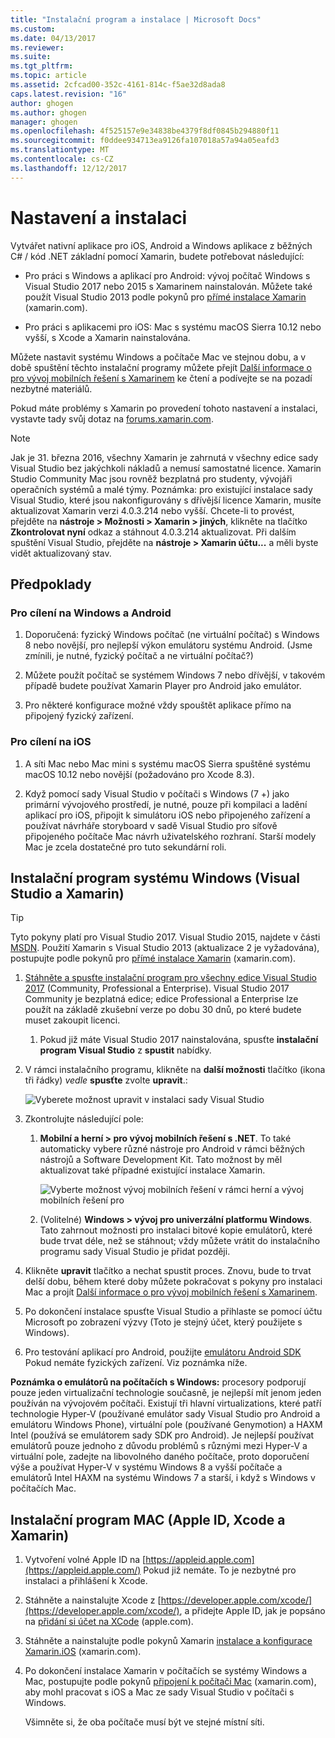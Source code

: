 ```yaml
---
title: "Instalační program a instalace | Microsoft Docs"
ms.custom: 
ms.date: 04/13/2017
ms.reviewer: 
ms.suite: 
ms.tgt_pltfrm: 
ms.topic: article
ms.assetid: 2cfcad00-352c-4161-814c-f5ae32d8ada8
caps.latest.revision: "16"
author: ghogen
ms.author: ghogen
manager: ghogen
ms.openlocfilehash: 4f525157e9e34838be4379f8df0845b294880f11
ms.sourcegitcommit: f0ddee934713ea9126fa107018a57a94a05eafd3
ms.translationtype: MT
ms.contentlocale: cs-CZ
ms.lasthandoff: 12/12/2017
---
```

# <a name="setup-and-install"></a>Nastavení a instalaci
Vytvářet nativní aplikace pro iOS, Android a Windows aplikace z běžných C# / kód .NET základní pomocí Xamarin, budete potřebovat následující:  
  
-   Pro práci s Windows a aplikací pro Android: vývoj počítač Windows s Visual Studio 2017 nebo 2015 s Xamarinem nainstalován. Můžete také použít Visual Studio 2013 podle pokynů pro [přímé instalace Xamarin](https://developer.xamarin.com/guides/cross-platform/getting_started/requirements/#install) (xamarin.com). 
  
-   Pro práci s aplikacemi pro iOS: Mac s systému macOS Sierra 10.12 nebo vyšší, s Xcode a Xamarin nainstalována.  
  
 Můžete nastavit systému Windows a počítače Mac ve stejnou dobu, a v době spuštění těchto instalační programy můžete přejít [Další informace o pro vývoj mobilních řešení s Xamarinem](../cross-platform/learn-about-mobile-development-with-xamarin.md) ke čtení a podívejte se na pozadí nezbytné materiálů.  
 
Pokud máte problémy s Xamarin po provedení tohoto nastavení a instalaci, vystavte tady svůj dotaz na [forums.xamarin.com](http://forums.xamarin.com/).
  
> [!NOTE]
>  Jak je 31. března 2016, všechny Xamarin je zahrnutá v všechny edice sady Visual Studio bez jakýchkoli nákladů a nemusí samostatné licence. Xamarin Studio Community Mac jsou rovněž bezplatná pro studenty, vývojáři operačních systémů a malé týmy. Poznámka: pro existující instalace sady Visual Studio, které jsou nakonfigurovány s dřívější licence Xamarin, musíte aktualizovat Xamarin verzi 4.0.3.214 nebo vyšší. Chcete-li to provést, přejděte na **nástroje > Možnosti > Xamarin > jiných**, klikněte na tlačítko **Zkontrolovat nyní** odkaz a stáhnout 4.0.3.214 aktualizovat. Při dalším spuštění Visual Studio, přejděte na **nástroje > Xamarin účtu...**  a měli byste vidět aktualizovaný stav.  
  
##  <a name="prereq"></a>Předpoklady  
  
###  <a name="for-targeting-windows-and-android"></a>Pro cílení na Windows a Android 
  
1.  Doporučená: fyzický Windows počítač (ne virtuální počítač) s Windows 8 nebo novější, pro nejlepší výkon emulátoru systému Android. (Jsme zmínili, je nutné, fyzický počítač a ne virtuální počítač?)  
  
2.  Můžete použít počítač se systémem Windows 7 nebo dřívější, v takovém případě budete používat Xamarin Player pro Android jako emulátor. 
    
3. Pro některé konfigurace možné vždy spouštět aplikace přímo na připojený fyzický zařízení.  
  
### <a name="for-targeting-ios"></a>Pro cílení na iOS  
  
1.  A síti Mac nebo Mac mini s systému macOS Sierra spuštěné systému macOS 10.12 nebo novější (požadováno pro Xcode 8.3).  
  
2.  Když pomocí sady Visual Studio v počítači s Windows (7 +) jako primární vývojového prostředí, je nutné, pouze při kompilaci a ladění aplikací pro iOS, připojit k simulátoru iOS nebo připojeného zařízení a používat návrháře storyboard v sadě Visual Studio pro síťově připojeného počítače Mac návrh uživatelského rozhraní. Starší modely Mac je zcela dostatečné pro tuto sekundární roli.  
  
##  <a name="windows"></a>Instalační program systému Windows (Visual Studio a Xamarin)  
  
> [!TIP]
>  Tyto pokyny platí pro Visual Studio 2017. Visual Studio 2015, najdete v části [MSDN](setup-and-install.md). Použití Xamarin s Visual Studio 2013 (aktualizace 2 je vyžadována), postupujte podle pokynů pro [přímé instalace Xamarin](https://developer.xamarin.com/guides/cross-platform/getting_started/requirements/#install) (xamarin.com).  
  
1.  [Stáhněte a spusťte instalační program pro všechny edice Visual Studio 2017](https://www.visualstudio.com/downloads/) (Community, Professional a Enterprise). Visual Studio 2017 Community je bezplatná edice; edice Professional a Enterprise lze použít na základě zkušební verze po dobu 30 dnů, po které budete muset zakoupit licenci.  
  
    1.  Pokud již máte Visual Studio 2017 nainstalována, spusťte **instalační program Visual Studio** z **spustit** nabídky.
  
2.  V rámci instalačního programu, klikněte na **další možnosti** tlačítko (ikona tři řádky) _vedle_ **spusťte** zvolte **upravit**.:  
  
     ![Vyberete možnost upravit v instalaci sady Visual Studio](../cross-platform/media/cross-plat-xamarin-setup-1a.png "Cross-Plat Xamarin instalační 1")  
  
3.  Zkontrolujte následující pole:  
  
    1.  **Mobilní a herní > pro vývoj mobilních řešení s .NET**. To také automaticky vybere různé nástroje pro Android v rámci běžných nástrojů a Software Development Kit. Tato možnost by měl aktualizovat také případné existující instalace Xamarin.  
  
         ![Vyberte možnost vývoj mobilních řešení v rámci herní a vývoj mobilních řešení pro](../cross-platform/media/cross-plat-xamarin-setup-2a.png "Cross-Plat Xamarin instalace 2")  
  
    2. (Volitelné) **Windows > vývoj pro univerzální platformu Windows**. Tato zahrnout možnosti pro instalaci bitové kopie emulátorů, které bude trvat déle, než se stáhnout; vždy můžete vrátit do instalačního programu sady Visual Studio je přidat později. 
  
4.  Klikněte **upravit** tlačítko a nechat spustit proces. Znovu, bude to trvat delší dobu, během které doby můžete pokračovat s pokyny pro instalaci Mac a projít [Další informace o pro vývoj mobilních řešení s Xamarinem](../cross-platform/learn-about-mobile-development-with-xamarin.md).  
  
5.  Po dokončení instalace spusťte Visual Studio a přihlaste se pomocí účtu Microsoft po zobrazení výzvy (Toto je stejný účet, který použijete s Windows).  
      
6.  Pro testování aplikací pro Android, použijte [emulátoru Android SDK](https://developer.xamarin.com/guides/android/deployment,_testing,_and_metrics/debug-on-emulator/android-sdk-emulator/) Pokud nemáte fyzických zařízení. Viz poznámka níže.  
  
 **Poznámka o emulátorů na počítačích s Windows:** procesory podporují pouze jeden virtualizační technologie současně, je nejlepší mít jenom jeden používán na vývojovém počítači. Existují tři hlavní virtualizations, které patří technologie Hyper-V (používané emulátor sady Visual Studio pro Android a emulátoru Windows Phone), virtuální pole (používané Genymotion) a HAXM Intel (používá se emulátorem sady SDK pro Android). Je nejlepší používat emulátorů pouze jednoho z důvodu problémů s různými mezi Hyper-V a virtuální pole, zadejte na libovolného daného počítače, proto doporučení výše a používat Hyper-V v systému Windows 8 a vyšší počítače a emulátorů Intel HAXM na systému Windows 7 a starší, i když s Windows v počítačích Mac.  
  
##  <a name="mac"></a>Instalační program MAC (Apple ID, Xcode a Xamarin)  
  
1.  Vytvoření volné Apple ID na [https://appleid.apple.com](https://appleid.apple.com/) Pokud již nemáte. To je nezbytné pro instalaci a přihlášení k Xcode.  
  
2.  Stáhněte a nainstalujte Xcode z [https://developer.apple.com/xcode/](https://developer.apple.com/xcode/), a přidejte Apple ID, jak je popsáno na [přidání si účet na XCode](https://developer.apple.com/library/content/documentation/IDEs/Conceptual/AppStoreDistributionTutorial/AddingYourAccounttoXcode/AddingYourAccounttoXcode.html#//apple_ref/doc/uid/TP40013839-CH40-SW1) (apple.com).  
  
3.  Stáhněte a nainstalujte podle pokynů Xamarin [instalace a konfigurace Xamarin.iOS](http://developer.xamarin.com/guides/ios/getting_started/installation/mac/) (xamarin.com).  
  
4.  Po dokončení instalace Xamarin v počítačích se systémy Windows a Mac, postupujte podle pokynů [připojení k počítači Mac](http://developer.xamarin.com/guides/ios/getting_started/installation/windows/xamarin-mac-agent/) (xamarin.com), aby mohl pracovat s iOS a Mac ze sady Visual Studio v počítači s Windows.  
  
     Všimněte si, že oba počítače musí být ve stejné místní síti.